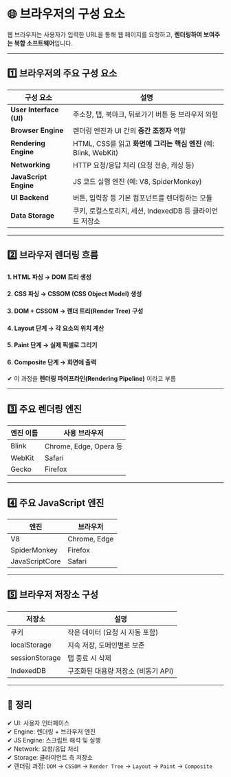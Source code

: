 # 🌐 브라우저의 구성 요소

웹 브라우저는 사용자가 입력한 URL을 통해 웹 페이지를 요청하고, **렌더링하여 보여주는 복합 소프트웨어**입니다.

---

## 1️⃣ 브라우저의 주요 구성 요소

| 구성 요소 | 설명 |
|-----------|------|
| **User Interface (UI)** | 주소창, 탭, 북마크, 뒤로가기 버튼 등 브라우저 외형 |
| **Browser Engine** | 렌더링 엔진과 UI 간의 **중간 조정자** 역할 |
| **Rendering Engine** | HTML, CSS를 읽고 **화면에 그리는 핵심 엔진** (예: Blink, WebKit) |
| **Networking** | HTTP 요청/응답 처리 (요청 전송, 캐싱 등) |
| **JavaScript Engine** | JS 코드 실행 엔진 (예: V8, SpiderMonkey) |
| **UI Backend** | 버튼, 입력창 등 기본 컴포넌트를 렌더링하는 모듈 |
| **Data Storage** | 쿠키, 로컬스토리지, 세션, IndexedDB 등 클라이언트 저장소 |

---

## 2️⃣ 브라우저 렌더링 흐름

#### 1. HTML 파싱 → DOM 트리 생성  
#### 2. CSS 파싱 → CSSOM (CSS Object Model) 생성  
#### 3. DOM + CSSOM → 렌더 트리(Render Tree) 구성  
#### 4. Layout 단계 → 각 요소의 위치 계산  
#### 5. Paint 단계 → 실제 픽셀로 그리기  
#### 6. Composite 단계 → 화면에 출력

✔ 이 과정을 **렌더링 파이프라인(Rendering Pipeline)** 이라고 부름  

---

## 3️⃣ 주요 렌더링 엔진

| 엔진 이름 | 사용 브라우저 |
|-----------|----------------|
| Blink | Chrome, Edge, Opera 등 |
| WebKit | Safari |
| Gecko | Firefox |

---

## 4️⃣ 주요 JavaScript 엔진

| 엔진 | 브라우저 |
|------|----------|
| V8 | Chrome, Edge |
| SpiderMonkey | Firefox |
| JavaScriptCore | Safari |

---

## 5️⃣ 브라우저 저장소 구성

| 저장소 | 설명 |
|--------|------|
| 쿠키 | 작은 데이터 (요청 시 자동 포함) |
| localStorage | 지속 저장, 도메인별로 보존 |
| sessionStorage | 탭 종료 시 삭제 |
| IndexedDB | 구조화된 대용량 저장소 (비동기 API) |

---

## 🎯 정리

✔ UI: 사용자 인터페이스  
✔ Engine: 렌더링 + 브라우저 엔진  
✔ JS Engine: 스크립트 해석 및 실행  
✔ Network: 요청/응답 처리  
✔ Storage: 클라이언트 측 저장소  
✔ 렌더링 과정: `DOM` → `CSSOM` → `Render Tree` → `Layout` → `Paint` → `Composite`
